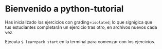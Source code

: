 # Bienvenido a python-tutorial
Has inicializado los ejercicios con grading=`isolated`; lo que signigica que tus estudiantes completarán un ejercicio tras otro, en archivos nuevos cada vez.

Ejecuta `$ learnpack start` en la terminal para comenzar con los ejercicios.